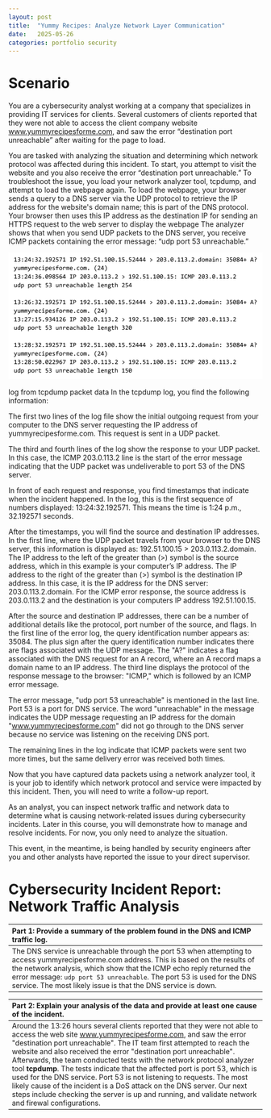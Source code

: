 ```yaml
---
layout: post
title:  "Yummy Recipes: Analyze Network Layer Communication"
date:   2025-05-26
categories: portfolio security
---
```


# Scenario

You are a cybersecurity analyst working at a company that specializes in providing IT services for clients. Several customers of clients reported that they were not able to access the client company website www.yummyrecipesforme.com, and saw the error “destination port unreachable” after waiting for the page to load.

You are tasked with analyzing the situation and determining which network protocol was affected during this incident. To start, you attempt to visit the website and you also receive the error “destination port unreachable.” To troubleshoot the issue, you load your network analyzer tool, tcpdump, and attempt to load the webpage again. To load the webpage, your browser sends a query to a DNS server via the UDP protocol to retrieve the IP address for the website's domain name; this is part of the DNS protocol. Your browser then uses this IP address as the destination IP for sending an HTTPS request to the web server to display the webpage  The analyzer shows that when you send UDP packets to the DNS server, you receive ICMP packets containing the error message: “udp port 53 unreachable.”

![tcpdump traffic log](/assets/img/tcpdump-traffic-log.png)

log from tcpdump packet data
In the tcpdump log, you find the following information:

The first two lines of the log file show the initial outgoing request from your computer to the DNS server requesting the IP address of yummyrecipesforme.com. This request is sent in a UDP packet.

The third and fourth lines of the log show the response to your UDP packet. In this case, the ICMP 203.0.113.2 line is the start of the error message indicating that the UDP packet was undeliverable to port 53 of the DNS server.

In front of each request and response, you find timestamps that indicate when the incident happened. In the log, this is the first sequence of numbers displayed: 13:24:32.192571. This means the time is 1:24 p.m., 32.192571 seconds.

After the timestamps, you will find the source and destination IP addresses. In the first line, where the UDP packet travels from your browser to the DNS server, this information is displayed as: 192.51.100.15 > 203.0.113.2.domain. The IP address to the left of the greater than (>) symbol is the source address, which in this example is your computer’s IP address. The IP address to the right of the greater than (>) symbol is the destination IP address. In this case, it is the IP address for the DNS server: 203.0.113.2.domain. For the ICMP error response, the source address is 203.0.113.2 and the destination is your computers IP address 192.51.100.15.

After the source and destination IP addresses, there can be a number of additional details like the protocol, port number of the source, and flags. In the first line of the error log, the query identification number appears as: 35084. The plus sign after the query identification number indicates there are flags associated with the UDP message. The "A?" indicates a flag associated with the DNS request for an A record, where an A record maps a domain name to an IP address. The third line displays the protocol of the response message to the browser: "ICMP," which is followed by an ICMP error message.

The error message, "udp port 53 unreachable" is mentioned in the last line. Port 53 is a port for DNS service. The word "unreachable" in the message indicates the UDP message requesting an IP address for the domain "www.yummyrecipesforme.com" did not go through to the DNS server because no service was listening on the receiving DNS port.

The remaining lines in the log indicate that ICMP packets were sent two more times, but the same delivery error was received both times.

Now that you have captured data packets using a network analyzer tool, it is your job to identify which network protocol and service were impacted by this incident. Then, you will need to write a follow-up report.

As an analyst, you can inspect network traffic and network data to determine what is causing network-related issues during cybersecurity incidents. Later in this course, you will demonstrate how to manage and resolve incidents. For now, you only need to analyze the situation.

This event, in the meantime, is being handled by security engineers after you and other analysts have reported the issue to your direct supervisor.

# Cybersecurity Incident Report: Network Traffic Analysis

| Part 1: Provide a summary of the problem found in the DNS and ICMP traffic log.               |
| :- |
| The DNS service is unreachable through the port 53 when attempting to access yummyrecipesforme.com address. This is based on the results of the network analysis, which show that the ICMP echo reply returned the error message: `udp port 53 unreachable`. The port 53 is used for the DNS service. The most likely issue is that the DNS service is down. |

| Part 2: Explain your analysis of the data and provide at least one cause of the incident.     |
| :- |
| Around the 13:26 hours several clients reported that they were not able to access the web site www.yummyrecipesforme.com, and saw the error "destination port unreachable". The IT team first attempted to reach the website and also received the error "destination port unreachable". Afterwards, the team conducted tests with the network protocol analyzer tool **tcpdump**. The tests indicate that the affected port is port 53, which is used for the DNS service. Port 53 is not listening to requests. The most likely cause of the incident is a DoS attack on the DNS server. Our next steps include checking the server is up and running, and validate network and firewal configurations. |
